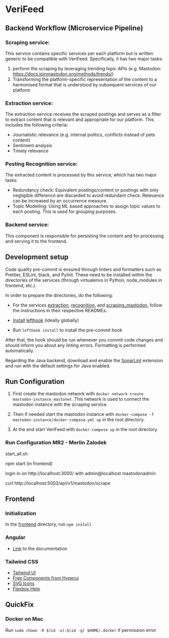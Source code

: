 # VeriFeed

## Backend Workflow (Microservice Pipeline)

### Scraping service:
This service contains specific services per each platform but is written generic to be compatible with VeriFeed. Specifically, it has two major tasks:
1. perform the scraping by leveraging trending topic APIs (e.g. Mastodon: https://docs.joinmastodon.org/methods/trends/)
2. Transforming the platform-specific representation of the content to a harmonised format that is understood by subsequent services of our platform

### Extraction service:
The extraction service receives the scraped postings and serves as a filter to extract content that is relevant and appropriate for our platform. This includes the following criteria:
* Journalistic relevance (e.g. internal politics, conflicts instead of pets content)
* Sentiment analysis
* Timely relevance

### Posting Recognition service:
The extracted content is processed by this service, which has two major tasks:
* Redundancy check: Equivalent postings/content or postings with only negligible difference are discarded to avoid redundant check. Relevance can be increased by an occurrence measure.
* Topic Modelling: Using ML based approaches to assign topic values to each posting. This is used for grouping purposes.

### Backend service:
This component is responsible for persisting the content and for processing and serving it to the frontend.

## Development setup

Code quality pre-commit is ensured through linters and formatters such as Prettier, ESLint, black, and Pylint. These need to be installed within the directories of the services (through virtualenvs in Python, node_modules in frontend, etc.).

In order to prepare the directories, do the following:

- For the services [extraction](./extraction), [recognition](./recognition), and [scraping_mastodon](./scraping_mastodon), follow the instructions in their respective READMEs.

- [Install](https://github.com/evilmartians/lefthook/blob/master/docs/install.md) [lefthook](https://github.com/evilmartians/lefthook) (ideally globally)
- Run `lefthook install` to install the pre-commit hook

After that, the hook should be run whenever you commit code changes and should inform you about any linting errors. Formatting is performed automatically.

Regarding the Java backend, download and enable the [SonarLint](https://plugins.jetbrains.com/plugin/7973-sonarlint) extension and run with the default settings for Java enabled.

## Run Configuration

1) First create the mastodon network with `docker network create mastodon-instance_mastonet`.
   This network is used to connect the mastodon instance with the scraping service.

2) Then if needed start the mastodon instance with `docker-compose -f mastodon-instance/docker-compose.yml up` in the root directory.

3) At the end start VeriFeed with `docker-compose up` in the root directory.

### Run Configuration MR2 - Merlin Zalodek
start_all.sh

npm start (in frontend)

login in on http://localhost:3000/
with admin@localhost mastodonadmin

curl http://localhost:5003/api/v1/mastodon/scrape


## Frontend
### Initialization
In the [frontend](./frontend) directory, run `npm install`

### Angular
- [Link](https://angular.io/docs) to the documentation

### Tailwind CSS
- [Tailwind UI](https://tailwindui.com/)
- [Free Components from Hyperui](https://www.hyperui.dev/compenents)
- [SVG Icons](https://iconsvg.xyz)
- [Flexbox Help](https://angrytools.com/css-flex/)

## QuickFix
### Docker on Mac
Run `sudo chown -R $(id -u):$(id -g) $HOME/.docker` if permission error
